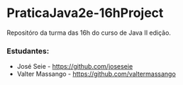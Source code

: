 # PraticaJava2e-16hProject

Repositóro da turma das 16h do curso de Java II edição.

### Estudantes:
* José Seie - https://github.com/joseseie
* Valter Massango - https://github.com/valtermassango
